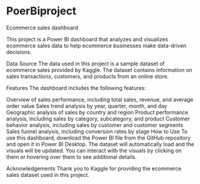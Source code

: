 # PoerBiproject
Ecommerce sales dashboard

This project is a Power BI dashboard that analyzes and visualizes ecommerce sales data to help ecommerce businesses make data-driven decisions.

Data Source
The data used in this project is a sample dataset of ecommerce sales provided by Kaggle. The dataset contains information on sales transactions, customers, and products from an online store.

Features
The dashboard includes the following features:

Overview of sales performance, including total sales, revenue, and average order value
Sales trend analysis by year, quarter, month, and day
Geographic analysis of sales by country and region
Product performance analysis, including sales by category, subcategory, and product
Customer behavior analysis, including sales by customer and customer segments
Sales funnel analysis, including conversion rates by stage
How to Use
To use this dashboard, download the Power BI file from the GitHub repository and open it in Power BI Desktop. The dataset will automatically load and the visuals will be updated. You can interact with the visuals by clicking on them or hovering over them to see additional details.

Acknowledgements
Thank you to Kaggle for providing the ecommerce sales dataset used in this project.
